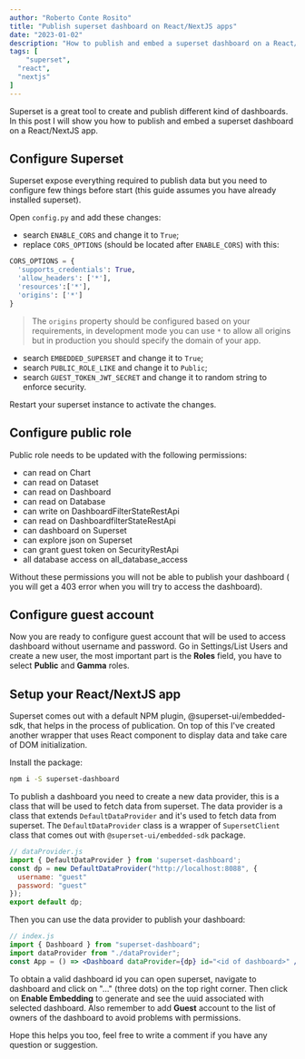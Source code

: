 ```yaml
---
author: "Roberto Conte Rosito"
title: "Publish superset dashboard on React/NextJS apps"
date: "2023-01-02"
description: "How to publish and embed a superset dashboard on a React/NextJS app."
tags: [
	"superset",
  "react",
  "nextjs"
]
---
```


Superset is a great tool to create and publish different kind of dashboards. In this post I will show you how to publish and embed a superset dashboard on a React/NextJS app.

## Configure Superset

Superset expose everything required to publish data but you need to configure few things before start (this guide assumes you have already installed superset).

Open `config.py` and add these changes:

- search `ENABLE_CORS` and change it to `True`;
- replace `CORS_OPTIONS` (should be located after `ENABLE_CORS`) with this:

```python
CORS_OPTIONS = {
  'supports_credentials': True,
  'allow_headers': ['*'],
  'resources':['*'],
  'origins': ['*']
}
```

> The `origins` property should be configured based on your requirements, in development mode you can use `*` to allow all origins but in production you should specify the domain of your app.

- search `EMBEDDED_SUPERSET` and change it to `True`;
- search `PUBLIC_ROLE_LIKE` and change it to `Public`;
- search `GUEST_TOKEN_JWT_SECRET` and change it to random string to enforce security.

Restart your superset instance to activate the changes.

## Configure public role

Public role needs to be updated with the following permissions:

- can read on Chart
- can read on Dataset
- can read on Dashboard
- can read on Database
- can write on DashboardFilterStateRestApi
- can read on DashboardfilterStateRestApi
- can dashboard on Superset
- can explore json on Superset
- can grant guest token on SecurityRestApi
- all database access on all_database_access

Without these permissions you will not be able to publish your dashboard (
you will get a 403 error when you will try to access the dashboard).

## Configure guest account

Now you are ready to configure guest account that will be used to access dashboard without username and password. Go in Settings/List Users and create a new user, the most important part is the **Roles** field, you have to select **Public** and **Gamma** roles.

## Setup your React/NextJS app

Superset comes out with a default NPM plugin, @superset-ui/embedded-sdk, that helps in the process of publication. On top of this I've created another wrapper that uses React component to display data and take care of DOM initialization.

Install the package:

```bash
npm i -S superset-dashboard
```

To publish a dashboard you need to create a new data provider, this is a class that will be used to fetch data from superset. The data provider is a class that extends `DefaultDataProvider` and it's used to fetch data from superset. The `DefaultDataProvider` class is a wrapper of `SupersetClient` class that comes out with `@superset-ui/embedded-sdk` package.

```jsx
// dataProvider.js
import { DefaultDataProvider } from 'superset-dashboard';
const dp = new DefaultDataProvider("http://localhost:8088", {
  username: "guest"
  password: "guest"
});
export default dp;
```

Then you can use the data provider to publish your dashboard:

```jsx
// index.js
import { Dashboard } from "superset-dashboard";
import dataProvider from "./dataProvider";
const App = () => <Dashboard dataProvider={dp} id="<id of dashboard>" />;
```

To obtain a valid dashboard id you can open superset, navigate to dashboard and click on "..." (three dots) on the top right corner. Then click on **Enable Embedding** to generate and see the uuid associated with selected dashboard. Also remember to add **Guest** account to the list of owners of the dashboard to avoid problems with permissions.

Hope this helps you too, feel free to write a comment if you have any question or suggestion.
